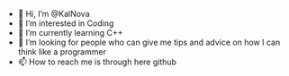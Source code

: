 - 👋 Hi, I’m @KalNova
- 👀 I’m interested in Coding
- 🌱 I’m currently learning C++
- 💞️ I’m looking for people who can give me tips and advice on how I can think like a programmer
- 📫 How to reach me is through here github
